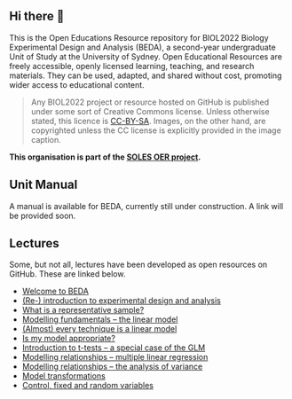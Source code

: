 ## Hi there 👋

<!--

**Here are some ideas to get you started:**

🙋‍♀️ A short introduction - what is your organization all about?
🌈 Contribution guidelines - how can the community get involved?
👩‍💻 Useful resources - where can the community find your docs? Is there anything else the community should know?
🍿 Fun facts - what does your team eat for breakfast?
🧙 Remember, you can do mighty things with the power of [Markdown](https://docs.github.com/github/writing-on-github/getting-started-with-writing-and-formatting-on-github/basic-writing-and-formatting-syntax)
-->
This is the Open Educations Resource repository for BIOL2022 Biology Experimental Design and Analysis (BEDA), a second-year undergraduate Unit of Study at the University of Sydney. Open Educational Resources are freely accessible, openly licensed learning, teaching, and research materials. They can be used, adapted, and shared without cost, promoting wider access to educational content. 

> Any BIOL2022 project or resource hosted on GitHub is published under some sort of Creative Commons license. Unless otherwise stated, this licence is [CC-BY-SA](https://creativecommons.org/licenses/by-sa/4.0/). Images, on the other hand, are copyrighted unless the CC license is explicitly provided in the image caption.

**This organisation is part of the [SOLES OER project](https://github.com/usyd-soles-edu).**

## Unit Manual

A manual is available for BEDA, currently still under construction. A link will be provided soon.

## Lectures

Some, but not all, lectures have been developed as open resources on GitHub. These are linked below.

- [Welcome to BEDA](https://biol2022.github.io/L00-Welcome-to-BEDA/)
- [(Re-) introduction to experimental design and analysis](https://biol2022.github.io/L01-intro-exp-design-analysis/)
- [What is a representative sample?](https://biol2022.github.io/L02a-represenative-sampling/)
- [Modelling fundamentals – the linear model](https://biol2022.github.io/L02b-linear-model/)
- [(Almost) every technique is a linear model](https://biol2022.github.io/L02c-all-linear-model/)
- [Is my model appropriate?](https://biol2022.github.io/L03a-model-appropriate/)
- [Introduction to t-tests – a special case of the GLM](https://biol2022.github.io/L03b-ttests/)
- [Modelling relationships – multiple linear regression](https://biol2022.github.io/L04a-mlr/)
- [Modelling relationships – the analysis of variance](https://github.com/BIOL2022/L04b-anova)
- [Model transformations](https://biol2022.github.io/L04c-model-transformations/)
- [Control, fixed and random variables](https://biol2022.github.io/L05a-blocking-fixed-random/)

